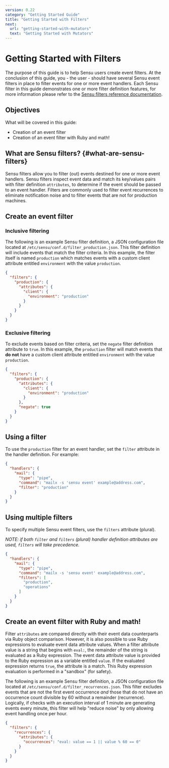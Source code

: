 ```yaml
---
version: 0.22
category: "Getting Started Guide"
title: "Getting Started with Filters"
next:
  url: "getting-started-with-mutators"
  text: "Getting Started with Mutators"
---
```


# Getting Started with Filters

The purpose of this guide is to help Sensu users create event filters. At the conclusion of this guide, you - the user - should have several Sensu event filters in place to filter events for one or more event handlers. Each Sensu filter in this guide demonstrates one or more filter definition features, for more information please refer to the [Sensu filters reference documentation](filters).

## Objectives

What will be covered in this guide:

- Creation of an event filter
- Creation of an event filter with Ruby and math!

## What are Sensu filters? {#what-are-sensu-filters}

Sensu filters allow you to filter (out) events destined for one or more event handlers. Sensu filters inspect event data and match its key/values pairs with filter definition `attributes`, to determine if the event should be passed to an event handler. Filters are commonly used to filter event recurrences to eliminate notification noise and to filter events that are not for production machines.

## Create an event filter

### Inclusive filtering

The following is an example Sensu filter definition, a JSON configuration file located at `/etc/sensu/conf.d/filter_production.json`. This filter definition will include events that match the filter criteria. In this example, the filter itself is named `production` which matches events with a custom client attribute entitled `environment` with the value `production`.

~~~ json
{
  "filters": {
    "production": {
      "attributes": {
        "client": {
          "environment": "production"
        }
      }
    }
  }
}
~~~

### Exclusive filtering

To exclude events based on filter criteria, set the `negate` filter definition attribute to `true`. In this example, the `production` filter will match events that **do not** have a custom client attribute entitled `environment` with the value `production`.

~~~ json
{
  "filters": {
    "production": {
      "attributes": {
        "client": {
          "environment": "production"
        }
      },
      "negate": true
    }
  }
}
~~~

## Using a filter

To use the `production` filter for an event handler, set the `filter` attribute in the handler definition. For example:

~~~ json
{
  "handlers": {
    "mail": {
      "type": "pipe",
      "command": "mailx -s 'sensu event' example@address.com",
      "filter": "production"
    }
  }
}
~~~

## Using multiple filters

To specify multiple Sensu event filters, use the `filters` attribute (plural).

_NOTE: if both `filter` and `filters` (plural) handler definition attributes are used, `filters` will take precedence._

~~~ json
{
  "handlers": {
    "mail": {
      "type": "pipe",
      "command": "mailx -s 'sensu event' example@address.com",
      "filters": [
        "production",
        "operations"
      ]
    }
  }
}
~~~

## Create an event filter with Ruby and math!

Filter `attributes` are compared directly with their event data counterparts via Ruby object comparison. However, it is also possible to use Ruby expressions to evaluate event data attribute values. When a filter attribute value is a string that begins with `eval:`, the remainder of the string is evaluated as a Ruby expression. The event data attribute value is provided to the Ruby expression as a variable entitled `value`. If the evaluated expression returns `true`, the attribute is a match. This Ruby expression evaluation is performed in a "sandbox" (for safety).

The following is an example Sensu filter definition, a JSON configuration file located at `/etc/sensu/conf.d/filter_recurrences.json`. This filter excludes events that are not the first event occurrence _and_ those that do not have an occurrence count divisible by 60 without a remainder (recurrence). Logically, if checks with an execution interval of 1 minute are generating events every minute, this filter will help "reduce noise" by only allowing event handling once per hour.

~~~ json
{
  "filters": {
    "recurrences": {
      "attributes": {
        "occurrences": "eval: value == 1 || value % 60 == 0"
      }
    }
  }
}
~~~
